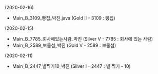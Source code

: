 (2020-02-16)
- Main_B_3109_빵집_박진.java (Gold II - 3109 : 빵집)

(2020-02-15)
- Main_B_7785_회사에있는사람_박진 (Silver V - 7785 : 회사에 있는 사람)
- Main_B_2589_보물섬_박진 (Gold V - 2589 : 보물섬)

(2020-02-11)
- Main_B_2447_별찍기10_박진 (Silver I - 2447 : 별 찍기 - 10)

